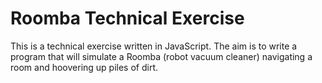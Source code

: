 # Roomba Technical Exercise

This is a technical exercise written in JavaScript. The aim is to write a program that will simulate a Roomba (robot vacuum cleaner) navigating a room and hoovering up piles of dirt.
